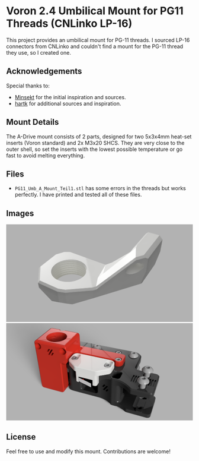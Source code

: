 # Voron 2.4 Umbilical Mount for PG11 Threads (CNLinko LP-16)

This project provides an umbilical mount for PG-11 threads. I sourced LP-16 connectors from CNLinko and couldn't find a mount for the PG-11 thread they use, so I created one.

## Acknowledgements

Special thanks to:

- [Minsekt](https://github.com/VoronDesign/VoronUsers/tree/master/printer_mods/Minsekt/Rear_Umbilical) for the initial inspiration and sources.
- [hartk](https://github.com/hartk1213/MISC/tree/main/Voron%20Mods/Voron%202-Trident/2.4/CW2_SB2040_CAN_Umbilical) for additional sources and inspiration.

## Mount Details

The A-Drive mount consists of 2 parts, designed for two 5x3x4mm heat-set inserts (Voron standard) and 2x M3x20 SHCS. They are very close to the outer shell, so set the inserts with the lowest possible temperature or go fast to avoid melting everything.

## Files

- `PG11_Umb_A_Mount_Teil1.stl` has some errors in the threads but works perfectly. I have printed and tested all of these files.

## Images

![Hotend](images/PG11_UMB_Hotend.png)
![A_Drive](images/Rear_Umbilical.png)

## License

Feel free to use and modify this mount. Contributions are welcome!
